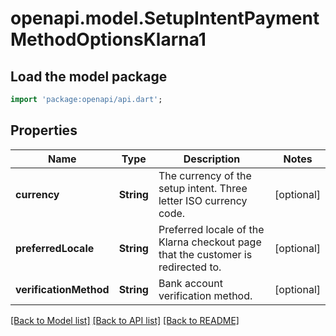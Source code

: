 # openapi.model.SetupIntentPaymentMethodOptionsKlarna1

## Load the model package
```dart
import 'package:openapi/api.dart';
```

## Properties
Name | Type | Description | Notes
------------ | ------------- | ------------- | -------------
**currency** | **String** | The currency of the setup intent. Three letter ISO currency code. | [optional] 
**preferredLocale** | **String** | Preferred locale of the Klarna checkout page that the customer is redirected to. | [optional] 
**verificationMethod** | **String** | Bank account verification method. | [optional] 

[[Back to Model list]](../README.md#documentation-for-models) [[Back to API list]](../README.md#documentation-for-api-endpoints) [[Back to README]](../README.md)


